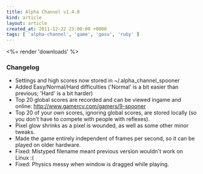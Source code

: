 ```yaml
---
title: Alpha Channel v1.4.0
kind: article
layout: article
created_at: 2011-12-22 23:00:00 +0000
tags: [ 'alpha-channel', 'game', 'gosu', 'ruby' ]
---
```


<%= render 'downloads' %>

### Changelog

  - Settings and high scores now stored in ~/.alpha_channel_spooner
  - Added Easy/Normal/Hard difficulties ('Normal' is a bit easier than previous; 'Hard' is a bit harder)
  - Top 20 global scores are recorded and can be viewed ingame and online: http://www.gamercv.com/gamers/9-spooner
  - Top 20 of your own scores, ignoring global scores, are stored locally (so you don't have to compete with people with reflexes).
  - Pixel glow shrinks as a pixel is wounded, as well as some other minor tweaks.
  - Made the game entirely independent of frames per second, so it can be played on older hardware.
  - Fixed: Mistyped filename meant previous version wouldn't work on Linux :(
  - Fixed: Physics messy when window is dragged while playing.